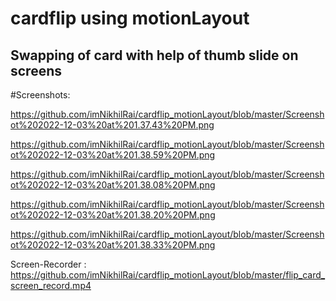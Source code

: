 # cardflip using motionLayout

## Swapping of card with help of thumb slide on screens

#Screenshots:

https://github.com/imNikhilRai/cardflip_motionLayout/blob/master/Screenshot%202022-12-03%20at%201.37.43%20PM.png

https://github.com/imNikhilRai/cardflip_motionLayout/blob/master/Screenshot%202022-12-03%20at%201.38.59%20PM.png

https://github.com/imNikhilRai/cardflip_motionLayout/blob/master/Screenshot%202022-12-03%20at%201.38.08%20PM.png

https://github.com/imNikhilRai/cardflip_motionLayout/blob/master/Screenshot%202022-12-03%20at%201.38.20%20PM.png

https://github.com/imNikhilRai/cardflip_motionLayout/blob/master/Screenshot%202022-12-03%20at%201.38.33%20PM.png


Screen-Recorder :
https://github.com/imNikhilRai/cardflip_motionLayout/blob/master/flip_card_screen_record.mp4
